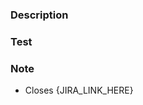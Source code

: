 ### Description

<!-- Add description of PR -->

### Test

<!-- Include test run results with test/test_<any>.sh -->

<!-- Include output of coverage & time it took with `go test`. Refer README.md -->

### Note

<!-- Include any notes -->

- Closes {JIRA_LINK_HERE}
